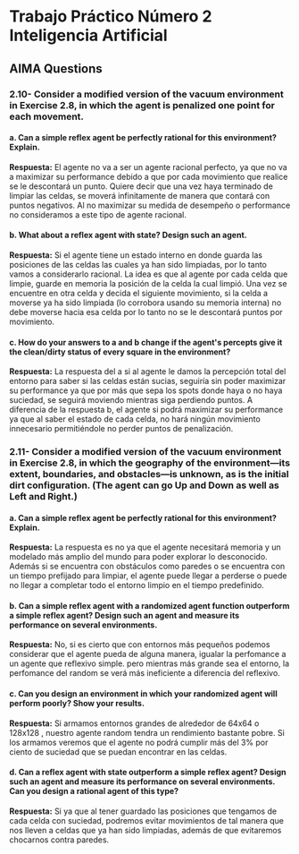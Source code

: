 # Trabajo Práctico Número 2 Inteligencia Artificial
## AIMA Questions

### **2.10-** Consider a modified version of the vacuum environment in Exercise 2.8, in which the agent is penalized one point for each movement.

#### **a. Can a simple reflex agent be perfectly rational for this environment? Explain.**

**Respuesta:** El agente no va a ser un agente racional perfecto, ya que no va a maximizar su performance debido a que por cada movimiento que realice se le descontará un punto. Quiere decir que una vez haya terminado de limpiar las celdas, se moverá infinitamente de manera que contará con puntos negativos. Al no maximizar su medida de desempeño o performance no consideramos a este tipo de agente racional.

#### **b. What about a reflex agent with state? Design such an agent.**

**Respuesta:** Si el agente tiene un estado interno en donde guarda las posiciones de las celdas las cuales ya han sido limpiadas, por lo tanto vamos a considerarlo racional. La idea es que al agente por cada celda que limpie, guarde en memoria la posición de la celda la cual limpió. Una vez se encuentre en otra celda y decida el siguiente movimiento, si la celda a moverse ya ha sido limpiada (lo corrobora usando su memoria interna) no debe moverse hacia esa celda por lo tanto no se le descontará puntos por movimiento.

#### **c. How do your answers to a and b change if the agent's percepts give it the clean/dirty status of every square in the environment?**

**Respuesta:** La respuesta del a si al agente le damos la percepción total del entorno para saber si las celdas están sucias, seguiría sin poder maximizar su performance ya que por más que sepa los spots donde haya o no haya suciedad, se seguirá moviendo mientras siga perdiendo puntos. A diferencia de la respuesta b, el agente si podrá maximizar su performance ya que al saber el estado de cada celda, no hará ningún movimiento innecesario permitiéndole no perder puntos de penalización.

### **2.11-** Consider a modified version of the vacuum environment in Exercise 2.8, in which the geography of the environment—its extent, boundaries, and obstacles—is unknown, as is the initial dirt configuration. (The agent can go Up and Down as well as Left and Right.)

#### **a. Can a simple reflex agent be perfectly rational for this environment? Explain.**

**Respuesta:** La respuesta es no ya que el agente necesitará memoria y un modelado más amplio del mundo para poder explorar lo desconocido. Además si se encuentra con obstáculos como paredes o se encuentra con un tiempo prefijado para limpiar, el agente puede llegar a perderse o puede no llegar a completar todo el entorno limpio en el tiempo predefinido.

#### **b. Can a simple reflex agent with a randomized agent function outperform a simple reflex agent? Design such an agent and measure its performance on several environments.**

**Respuesta:** No, si es cierto que con entornos más pequeños podemos considerar que el agente pueda de alguna manera, igualar la perfomance a un agente que reflexivo simple. pero mientras más grande sea el entorno, la perfomance del random se verá más ineficiente a diferencia del reflexivo.

#### **c. Can you design an environment in which your randomized agent will perform poorly? Show your results.**

**Respuesta:** Si armamos entornos grandes de alrededor de 64x64 o 128x128 , nuestro agente random tendra un rendimiento bastante pobre. Si los armamos veremos que el agente no podrá cumplir más del 3% por ciento de suciedad que se puedan encontrar en las celdas.

#### **d. Can a reflex agent with state outperform a simple reflex agent? Design such an agent and measure its performance on several environments. Can you design a rational agent of this type?**

**Respuesta:** Si ya que al tener guardado las posiciones que tengamos de cada celda con suciedad, podremos evitar movimientos de tal manera que nos lleven a celdas que ya han sido limpiadas, además de que evitaremos chocarnos contra paredes. 